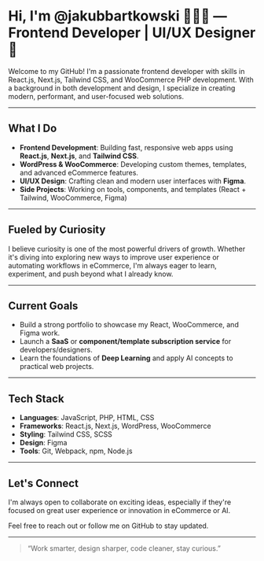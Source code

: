 # Hi, I'm @jakubbartkowski 👨🏻‍💻 — Frontend Developer | UI/UX Designer 🌱

Welcome to my GitHub! I'm a passionate frontend developer with skills in React.js, Next.js, Tailwind CSS, and WooCommerce PHP development. With a background in both development and design, I specialize in creating modern, performant, and user-focused web solutions.

---

## What I Do

- **Frontend Development**: Building fast, responsive web apps using **React.js**, **Next.js**, and **Tailwind CSS**.
- **WordPress & WooCommerce**: Developing custom themes, templates, and advanced eCommerce features.
- **UI/UX Design**: Crafting clean and modern user interfaces with **Figma**.
- **Side Projects**: Working on tools, components, and templates (React + Tailwind, WooCommerce, Figma)

---

## Fueled by Curiosity

I believe curiosity is one of the most powerful drivers of growth. Whether it's diving into exploring new ways to improve user experience or automating workflows in eCommerce, I'm always eager to learn, experiment, and push beyond what I already know.

---

## Current Goals

- Build a strong portfolio to showcase my React, WooCommerce, and Figma work.
- Launch a **SaaS** or **component/template subscription service** for developers/designers.
- Learn the foundations of **Deep Learning** and apply AI concepts to practical web projects.

---

## Tech Stack

- **Languages**: JavaScript, PHP, HTML, CSS
- **Frameworks**: React.js, Next.js, WordPress, WooCommerce
- **Styling**: Tailwind CSS, SCSS
- **Design**: Figma
- **Tools**: Git, Webpack, npm, Node.js

---

## Let's Connect

I'm always open to collaborate on exciting ideas, especially if they're focused on great user experience or innovation in eCommerce or AI.

Feel free to reach out or follow me on GitHub to stay updated.

---

> “Work smarter, design sharper, code cleaner, stay curious.”


<!---
Jakubbartkowski/Jakubbartkowski is a ✨ special ✨ repository because its `README.md` (this file) appears on your GitHub profile.
You can click the Preview link to take a look at your changes.
--->
